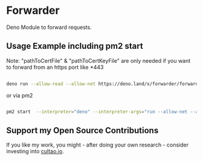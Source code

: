# Forwarder

Deno Module to forward requests.

## Usage Example including pm2 start

Note: "pathToCertFile" & "pathToCertKeyFile" are only needed if you want to forward from an https port like *443

```sh
  
deno run --allow-read --allow-net https://deno.land/x/forwarder/forwarder.ts <port> <targetURL> <pathToCertFile> <pathToCertKeyFile>

```

or via pm2 

```sh

pm2 start  --interpreter="deno" --interpreter-args="run --allow-net --allow-read" https://deno.land/x/forwarder/forwarder.ts

```


## Support my Open Source Contributions  

If you like my work, you might - after doing your own research - consider investing into [cultao.io](https://cultdao.io). 
